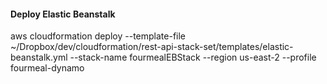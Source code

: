 
#### Deploy Elastic Beanstalk
aws cloudformation deploy --template-file ~/Dropbox/dev/cloudformation/rest-api-stack-set/templates/elastic-beanstalk.yml --stack-name fourmealEBStack --region us-east-2 --profile fourmeal-dynamo